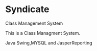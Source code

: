 # Syndicate
Class Management System


This is a Class Managment System.

Java Swing,MYSQL and JasperReporting 
